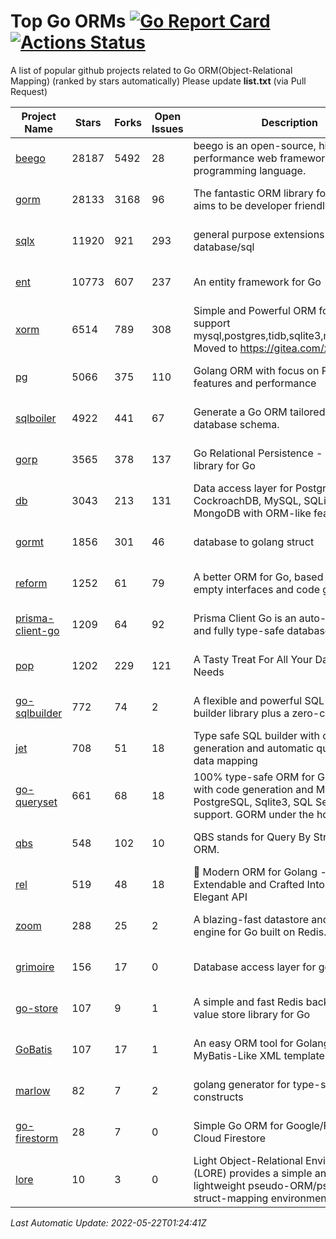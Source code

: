 # Top Go ORMs [![Go Report Card](https://goreportcard.com/badge/github.com/d-tsuji/awesome-go-orms)](https://goreportcard.com/report/github.com/d-tsuji/awesome-go-orms) [![Actions Status](https://github.com/d-tsuji/awesome-go-orms/workflows/CI/badge.svg)](https://github.com/d-tsuji/awesome-go-orms/actions)
A list of popular github projects related to Go ORM(Object-Relational Mapping) (ranked by stars automatically)
Please update **list.txt** (via Pull Request)

| Project Name | Stars | Forks | Open Issues | Description | Last Update |
| ------------ | ----- | ----- | ----------- | ----------- | ----------- |
| [beego](https://github.com/beego/beego) | 28187 | 5492 | 28 | beego is an open-source, high-performance web framework for the Go programming language. | 2022-05-21 04:14:03 |
| [gorm](https://github.com/go-gorm/gorm) | 28133 | 3168 | 96 | The fantastic ORM library for Golang, aims to be developer friendly | 2022-05-22 01:09:23 |
| [sqlx](https://github.com/jmoiron/sqlx) | 11920 | 921 | 293 | general purpose extensions to golang's database/sql | 2022-05-21 16:03:13 |
| [ent](https://github.com/ent/ent) | 10773 | 607 | 237 | An entity framework for Go | 2022-05-22 00:00:49 |
| [xorm](https://github.com/go-xorm/xorm) | 6514 | 789 | 308 | Simple and Powerful ORM for Go, support mysql,postgres,tidb,sqlite3,mssql,oracle, Moved to https://gitea.com/xorm/xorm | 2022-05-21 04:34:29 |
| [pg](https://github.com/go-pg/pg) | 5066 | 375 | 110 | Golang ORM with focus on PostgreSQL features and performance | 2022-05-21 05:36:37 |
| [sqlboiler](https://github.com/volatiletech/sqlboiler) | 4922 | 441 | 67 | Generate a Go ORM tailored to your database schema. | 2022-05-21 07:32:30 |
| [gorp](https://github.com/go-gorp/gorp) | 3565 | 378 | 137 | Go Relational Persistence - an ORM-ish library for Go | 2022-05-19 06:49:29 |
| [db](https://github.com/upper/db) | 3043 | 213 | 131 | Data access layer for PostgreSQL, CockroachDB, MySQL, SQLite and MongoDB with ORM-like features. | 2022-05-20 04:01:29 |
| [gormt](https://github.com/xxjwxc/gormt) | 1856 | 301 | 46 | database to golang struct | 2022-05-21 08:40:52 |
| [reform](https://github.com/go-reform/reform) | 1252 | 61 | 79 | A better ORM for Go, based on non-empty interfaces and code generation. | 2022-05-18 09:31:51 |
| [prisma-client-go](https://github.com/prisma/prisma-client-go) | 1209 | 64 | 92 | Prisma Client Go is an auto-generated and fully type-safe database client | 2022-05-18 22:05:34 |
| [pop](https://github.com/gobuffalo/pop) | 1202 | 229 | 121 | A Tasty Treat For All Your Database Needs | 2022-05-20 06:57:04 |
| [go-sqlbuilder](https://github.com/huandu/go-sqlbuilder) | 772 | 74 | 2 | A flexible and powerful SQL string builder library plus a zero-config ORM. | 2022-05-20 08:21:05 |
| [jet](https://github.com/go-jet/jet) | 708 | 51 | 18 | Type safe SQL builder with code generation and automatic query result data mapping | 2022-05-18 20:58:53 |
| [go-queryset](https://github.com/jirfag/go-queryset) | 661 | 68 | 18 | 100% type-safe ORM for Go (Golang) with code generation and MySQL, PostgreSQL, Sqlite3, SQL Server support. GORM under the hood. | 2022-05-16 14:47:11 |
| [qbs](https://github.com/coocood/qbs) | 548 | 102 | 10 | QBS stands for Query By Struct. A Go ORM. | 2022-05-01 06:50:09 |
| [rel](https://github.com/go-rel/rel) | 519 | 48 | 18 | :gem: Modern ORM for Golang - Testable, Extendable and Crafted Into a Clean and Elegant API | 2022-05-20 20:52:35 |
| [zoom](https://github.com/albrow/zoom) | 288 | 25 | 2 | A blazing-fast datastore and querying engine for Go built on Redis. | 2022-05-14 17:58:39 |
| [grimoire](https://github.com/Fs02/grimoire) | 156 | 17 | 0 | Database access layer for golang | 2022-03-05 04:22:24 |
| [go-store](https://github.com/gosuri/go-store) | 107 | 9 | 1 | A simple and fast Redis backed key-value store library for Go | 2022-03-01 03:51:15 |
| [GoBatis](https://github.com/runner-mei/GoBatis) | 107 | 17 | 1 | An easy ORM tool for Golang, support MyBatis-Like XML template SQL | 2022-04-16 08:12:20 |
| [marlow](https://github.com/dadleyy/marlow) | 82 | 7 | 2 | golang generator for type-safe sql api constructs | 2022-05-01 09:02:34 |
| [go-firestorm](https://github.com/jschoedt/go-firestorm) | 28 | 7 | 0 | Simple Go ORM for Google/Firebase Cloud Firestore | 2022-05-08 02:21:46 |
| [lore](https://github.com/abrahambotros/lore) | 10 | 3 | 0 | Light Object-Relational Environment (LORE) provides a simple and lightweight pseudo-ORM/pseudo-struct-mapping environment for Go | 2022-02-08 12:25:18 |

*Last Automatic Update: 2022-05-22T01:24:41Z*